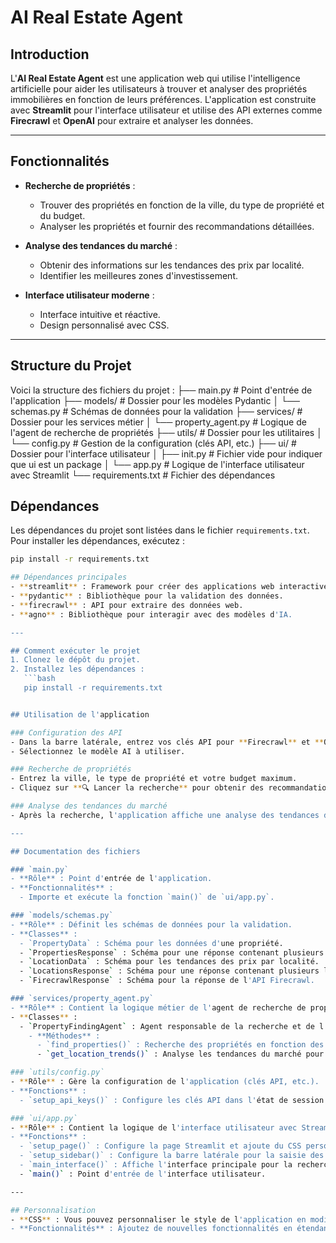 # AI Real Estate Agent

## Introduction
L'**AI Real Estate Agent** est une application web qui utilise l'intelligence artificielle pour aider les utilisateurs à trouver et analyser des propriétés immobilières en fonction de leurs préférences. L'application est construite avec **Streamlit** pour l'interface utilisateur et utilise des API externes comme **Firecrawl** et **OpenAI** pour extraire et analyser les données.

---

## Fonctionnalités
- **Recherche de propriétés** :
  - Trouver des propriétés en fonction de la ville, du type de propriété et du budget.
  - Analyser les propriétés et fournir des recommandations détaillées.
  
- **Analyse des tendances du marché** :
  - Obtenir des informations sur les tendances des prix par localité.
  - Identifier les meilleures zones d'investissement.

- **Interface utilisateur moderne** :
  - Interface intuitive et réactive.
  - Design personnalisé avec CSS.

---

## Structure du Projet

Voici la structure des fichiers du projet :
├── main.py # Point d'entrée de l'application
├── models/ # Dossier pour les modèles Pydantic
│ └── schemas.py # Schémas de données pour la validation
├── services/ # Dossier pour les services métier
│ └── property_agent.py # Logique de l'agent de recherche de propriétés
├── utils/ # Dossier pour les utilitaires
│ └── config.py # Gestion de la configuration (clés API, etc.)
├── ui/ # Dossier pour l'interface utilisateur
│ ├── init.py # Fichier vide pour indiquer que ui est un package
│ └── app.py # Logique de l'interface utilisateur avec Streamlit
└── requirements.txt # Fichier des dépendances

## Dépendances
Les dépendances du projet sont listées dans le fichier `requirements.txt`. Pour installer les dépendances, exécutez :

```bash
pip install -r requirements.txt

## Dépendances principales
- **streamlit** : Framework pour créer des applications web interactives.
- **pydantic** : Bibliothèque pour la validation des données.
- **firecrawl** : API pour extraire des données web.
- **agno** : Bibliothèque pour interagir avec des modèles d'IA.

---

## Comment exécuter le projet
1. Clonez le dépôt du projet.
2. Installez les dépendances :
   ```bash
   pip install -r requirements.txt


## Utilisation de l'application

### Configuration des API
- Dans la barre latérale, entrez vos clés API pour **Firecrawl** et **OpenAI**.
- Sélectionnez le modèle AI à utiliser.

### Recherche de propriétés
- Entrez la ville, le type de propriété et votre budget maximum.
- Cliquez sur **🔍 Lancer la recherche** pour obtenir des recommandations.

### Analyse des tendances du marché
- Après la recherche, l'application affiche une analyse des tendances du marché pour la ville sélectionnée.

---

## Documentation des fichiers

### `main.py`
- **Rôle** : Point d'entrée de l'application.
- **Fonctionnalités** :
  - Importe et exécute la fonction `main()` de `ui/app.py`.

### `models/schemas.py`
- **Rôle** : Définit les schémas de données pour la validation.
- **Classes** :
  - `PropertyData` : Schéma pour les données d'une propriété.
  - `PropertiesResponse` : Schéma pour une réponse contenant plusieurs propriétés.
  - `LocationData` : Schéma pour les tendances des prix par localité.
  - `LocationsResponse` : Schéma pour une réponse contenant plusieurs localités.
  - `FirecrawlResponse` : Schéma pour la réponse de l'API Firecrawl.

### `services/property_agent.py`
- **Rôle** : Contient la logique métier de l'agent de recherche de propriétés.
- **Classes** :
  - `PropertyFindingAgent` : Agent responsable de la recherche et de l'analyse des propriétés.
    - **Méthodes** :
      - `find_properties()` : Recherche des propriétés en fonction des critères de l'utilisateur.
      - `get_location_trends()` : Analyse les tendances du marché pour une ville donnée.

### `utils/config.py`
- **Rôle** : Gère la configuration de l'application (clés API, etc.).
- **Fonctions** :
  - `setup_api_keys()` : Configure les clés API dans l'état de session Streamlit.

### `ui/app.py`
- **Rôle** : Contient la logique de l'interface utilisateur avec Streamlit.
- **Fonctions** :
  - `setup_page()` : Configure la page Streamlit et ajoute du CSS personnalisé.
  - `setup_sidebar()` : Configure la barre latérale pour la saisie des clés API.
  - `main_interface()` : Affiche l'interface principale pour la recherche de propriétés.
  - `main()` : Point d'entrée de l'interface utilisateur.

---

## Personnalisation
- **CSS** : Vous pouvez personnaliser le style de l'application en modifiant le CSS dans `ui/app.py`.
- **Fonctionnalités** : Ajoutez de nouvelles fonctionnalités en étendant les classes dans `services/property_agent.py`.
